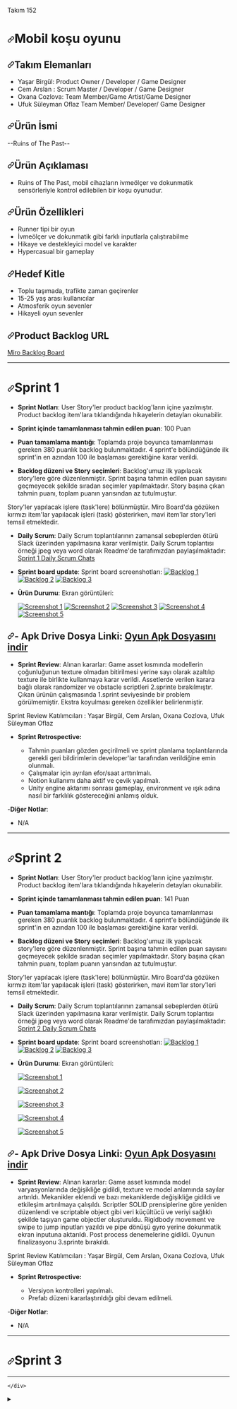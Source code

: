 <p dir="auto">Takım 152</p>
<h1 dir="auto"><a id="user-content-mobil-koşu-oyunu" class="anchor" aria-hidden="true" href="#mobil-koşu-oyunu"><svg class="octicon octicon-link" viewBox="0 0 16 16" version="1.1" width="16" height="16" aria-hidden="true"><path fill-rule="evenodd" d="M7.775 3.275a.75.75 0 001.06 1.06l1.25-1.25a2 2 0 112.83 2.83l-2.5 2.5a2 2 0 01-2.83 0 .75.75 0 00-1.06 1.06 3.5 3.5 0 004.95 0l2.5-2.5a3.5 3.5 0 00-4.95-4.95l-1.25 1.25zm-4.69 9.64a2 2 0 010-2.83l2.5-2.5a2 2 0 012.83 0 .75.75 0 001.06-1.06 3.5 3.5 0 00-4.95 0l-2.5 2.5a3.5 3.5 0 004.95 4.95l1.25-1.25a.75.75 0 00-1.06-1.06l-1.25 1.25a2 2 0 01-2.83 0z"></path></svg></a>Mobil koşu oyunu</h1>
<h2 dir="auto"><a id="user-content-takım-elemanları" class="anchor" aria-hidden="true" href="#takım-elemanları"><svg class="octicon octicon-link" viewBox="0 0 16 16" version="1.1" width="16" height="16" aria-hidden="true"><path fill-rule="evenodd" d="M7.775 3.275a.75.75 0 001.06 1.06l1.25-1.25a2 2 0 112.83 2.83l-2.5 2.5a2 2 0 01-2.83 0 .75.75 0 00-1.06 1.06 3.5 3.5 0 004.95 0l2.5-2.5a3.5 3.5 0 00-4.95-4.95l-1.25 1.25zm-4.69 9.64a2 2 0 010-2.83l2.5-2.5a2 2 0 012.83 0 .75.75 0 001.06-1.06 3.5 3.5 0 00-4.95 0l-2.5 2.5a3.5 3.5 0 004.95 4.95l1.25-1.25a.75.75 0 00-1.06-1.06l-1.25 1.25a2 2 0 01-2.83 0z"></path></svg></a>Takım Elemanları</h2>
<ul dir="auto">
<li>Yaşar Birgül: Product Owner / Developer / Game Designer</li>
<li>Cem Arslan : Scrum Master / Developer / Game Designer</li>
<li>Oxana Cozlova: Team Member/Game Artist/Game Designer</li>
<li>Ufuk Süleyman Oflaz Team Member/ Developer/ Game Designer</li>
</ul>
<h2 dir="auto"><a id="user-content-ürün-i̇smi" class="anchor" aria-hidden="true" href="#ürün-i̇smi"><svg class="octicon octicon-link" viewBox="0 0 16 16" version="1.1" width="16" height="16" aria-hidden="true"><path fill-rule="evenodd" d="M7.775 3.275a.75.75 0 001.06 1.06l1.25-1.25a2 2 0 112.83 2.83l-2.5 2.5a2 2 0 01-2.83 0 .75.75 0 00-1.06 1.06 3.5 3.5 0 004.95 0l2.5-2.5a3.5 3.5 0 00-4.95-4.95l-1.25 1.25zm-4.69 9.64a2 2 0 010-2.83l2.5-2.5a2 2 0 012.83 0 .75.75 0 001.06-1.06 3.5 3.5 0 00-4.95 0l-2.5 2.5a3.5 3.5 0 004.95 4.95l1.25-1.25a.75.75 0 00-1.06-1.06l-1.25 1.25a2 2 0 01-2.83 0z"></path></svg></a>Ürün İsmi</h2>
<p dir="auto">--Ruins of The Past--</p>
<h2 dir="auto"><a id="user-content-ürün-açıklaması" class="anchor" aria-hidden="true" href="#ürün-açıklaması"><svg class="octicon octicon-link" viewBox="0 0 16 16" version="1.1" width="16" height="16" aria-hidden="true"><path fill-rule="evenodd" d="M7.775 3.275a.75.75 0 001.06 1.06l1.25-1.25a2 2 0 112.83 2.83l-2.5 2.5a2 2 0 01-2.83 0 .75.75 0 00-1.06 1.06 3.5 3.5 0 004.95 0l2.5-2.5a3.5 3.5 0 00-4.95-4.95l-1.25 1.25zm-4.69 9.64a2 2 0 010-2.83l2.5-2.5a2 2 0 012.83 0 .75.75 0 001.06-1.06 3.5 3.5 0 00-4.95 0l-2.5 2.5a3.5 3.5 0 004.95 4.95l1.25-1.25a.75.75 0 00-1.06-1.06l-1.25 1.25a2 2 0 01-2.83 0z"></path></svg></a>Ürün Açıklaması</h2>
<ul dir="auto">
<li>Ruins of The Past, mobil cihazların ivmeölçer ve dokunmatik sensörleriyle kontrol edilebilen bir koşu oyunudur.</li>
</ul>
<h2 dir="auto"><a id="user-content-ürün-özellikleri" class="anchor" aria-hidden="true" href="#ürün-özellikleri"><svg class="octicon octicon-link" viewBox="0 0 16 16" version="1.1" width="16" height="16" aria-hidden="true"><path fill-rule="evenodd" d="M7.775 3.275a.75.75 0 001.06 1.06l1.25-1.25a2 2 0 112.83 2.83l-2.5 2.5a2 2 0 01-2.83 0 .75.75 0 00-1.06 1.06 3.5 3.5 0 004.95 0l2.5-2.5a3.5 3.5 0 00-4.95-4.95l-1.25 1.25zm-4.69 9.64a2 2 0 010-2.83l2.5-2.5a2 2 0 012.83 0 .75.75 0 001.06-1.06 3.5 3.5 0 00-4.95 0l-2.5 2.5a3.5 3.5 0 004.95 4.95l1.25-1.25a.75.75 0 00-1.06-1.06l-1.25 1.25a2 2 0 01-2.83 0z"></path></svg></a>Ürün Özellikleri</h2>
<ul dir="auto">
<li>Runner tipi bir oyun</li>
<li>İvmeölçer ve dokunmatik gibi farklı inputlarla çalıştırabilme</li>
<li>Hikaye ve destekleyici model ve karakter</li>
<li>Hypercasual bir gameplay</li>
</ul>
<h2 dir="auto"><a id="user-content-hedef-kitle" class="anchor" aria-hidden="true" href="#hedef-kitle"><svg class="octicon octicon-link" viewBox="0 0 16 16" version="1.1" width="16" height="16" aria-hidden="true"><path fill-rule="evenodd" d="M7.775 3.275a.75.75 0 001.06 1.06l1.25-1.25a2 2 0 112.83 2.83l-2.5 2.5a2 2 0 01-2.83 0 .75.75 0 00-1.06 1.06 3.5 3.5 0 004.95 0l2.5-2.5a3.5 3.5 0 00-4.95-4.95l-1.25 1.25zm-4.69 9.64a2 2 0 010-2.83l2.5-2.5a2 2 0 012.83 0 .75.75 0 001.06-1.06 3.5 3.5 0 00-4.95 0l-2.5 2.5a3.5 3.5 0 004.95 4.95l1.25-1.25a.75.75 0 00-1.06-1.06l-1.25 1.25a2 2 0 01-2.83 0z"></path></svg></a>Hedef Kitle</h2>
<ul dir="auto">
<li>Toplu taşımada, trafikte zaman geçirenler</li>
<li>15-25 yaş arası kullanıcılar</li>
<li>Atmosferik oyun sevenler</li>
<li>Hikayeli oyun sevenler</li>
</ul>
<h2 dir="auto"><a id="user-content-product-backlog-url" class="anchor" aria-hidden="true" href="#product-backlog-url"><svg class="octicon octicon-link" viewBox="0 0 16 16" version="1.1" width="16" height="16" aria-hidden="true"><path fill-rule="evenodd" d="M7.775 3.275a.75.75 0 001.06 1.06l1.25-1.25a2 2 0 112.83 2.83l-2.5 2.5a2 2 0 01-2.83 0 .75.75 0 00-1.06 1.06 3.5 3.5 0 004.95 0l2.5-2.5a3.5 3.5 0 00-4.95-4.95l-1.25 1.25zm-4.69 9.64a2 2 0 010-2.83l2.5-2.5a2 2 0 012.83 0 .75.75 0 001.06-1.06 3.5 3.5 0 00-4.95 0l-2.5 2.5a3.5 3.5 0 004.95 4.95l1.25-1.25a.75.75 0 00-1.06-1.06l-1.25 1.25a2 2 0 01-2.83 0z"></path></svg></a>Product Backlog URL</h2>
<p dir="auto"><a href="https://miro.com/app/board/uXjVO2129PQ=/?share_link_id=11476836603" rel="nofollow">Miro Backlog Board</a></p>
<hr>
<h1 dir="auto"><a id="user-content-sprint-1" class="anchor" aria-hidden="true" href="#sprint-1"><svg class="octicon octicon-link" viewBox="0 0 16 16" version="1.1" width="16" height="16" aria-hidden="true"><path fill-rule="evenodd" d="M7.775 3.275a.75.75 0 001.06 1.06l1.25-1.25a2 2 0 112.83 2.83l-2.5 2.5a2 2 0 01-2.83 0 .75.75 0 00-1.06 1.06 3.5 3.5 0 004.95 0l2.5-2.5a3.5 3.5 0 00-4.95-4.95l-1.25 1.25zm-4.69 9.64a2 2 0 010-2.83l2.5-2.5a2 2 0 012.83 0 .75.75 0 001.06-1.06 3.5 3.5 0 00-4.95 0l-2.5 2.5a3.5 3.5 0 004.95 4.95l1.25-1.25a.75.75 0 00-1.06-1.06l-1.25 1.25a2 2 0 01-2.83 0z"></path></svg></a>Sprint 1</h1>
<ul dir="auto">
<li>
<p dir="auto"><strong>Sprint Notları</strong>: User Story'ler product backlog'ların içine yazılmıştır. Product backlog item'lara tıklandığında hikayelerin detayları okunabilir.</p>
</li>
<li>
<p dir="auto"><strong>Sprint içinde tamamlanması tahmin edilen puan</strong>: 100 Puan</p>
</li>
<li>
<p dir="auto"><strong>Puan tamamlama mantığı</strong>: Toplamda proje boyunca tamamlanması gereken 380 puanlık backlog bulunmaktadır. 4 sprint'e bölündüğünde ilk sprint'in en azından 100 ile başlaması gerektiğine karar verildi.</p>
</li>
<li>
<p dir="auto"><strong>Backlog düzeni ve Story seçimleri</strong>: Backlog'umuz ilk yapılacak story'lere göre düzenlenmiştir. Sprint başına tahmin edilen puan sayısını geçmeyecek şekilde sıradan seçimler yapılmaktadır. Story başına çıkan tahmin puanı, toplam puanın yarısından az tutulmuştur.</p>
</li>
</ul>
<p dir="auto">Story'ler yapılacak işlere (task'lere) bölünmüştür. Miro Board'da gözüken kırmızı item'lar yapılacak işleri (task) gösterirken, mavi item'lar story'leri temsil etmektedir.</p>
<ul dir="auto">
<li>
<p dir="auto"><strong>Daily Scrum</strong>: Daily Scrum toplantılarının zamansal sebeplerden ötürü Slack üzerinden yapılmasına karar verilmiştir. Daily Scrum toplantısı örneği jpeg veya word olarak Readme'de tarafımızdan paylaşılmaktadır: <a href="https://github.com/YasarBirgul/Akademi_Bootcamp_Grup_152/files/8653379/sprint.docx">Sprint 1 Daily Scrum Chats</a></p>
</li>
<li>
<p dir="auto"><strong>Sprint board update</strong>: Sprint board screenshotları:
<a target="_blank" rel="noopener noreferrer" href="https://user-images.githubusercontent.com/97702355/167456816-bc5c015f-18ff-454a-9104-0b91feaeef62.png"><img src="https://user-images.githubusercontent.com/97702355/167456816-bc5c015f-18ff-454a-9104-0b91feaeef62.png" alt="Backlog 1" style="max-width: 100%;"></a>
<a target="_blank" rel="noopener noreferrer" href="https://user-images.githubusercontent.com/97702355/167456998-9bee0331-5609-461a-a52d-e62523c7751e.png"><img src="https://user-images.githubusercontent.com/97702355/167456998-9bee0331-5609-461a-a52d-e62523c7751e.png" alt="Backlog 2" style="max-width: 100%;"></a>
<a target="_blank" rel="noopener noreferrer" href="https://user-images.githubusercontent.com/97702355/167455362-eaf32a74-c0df-48be-b495-74cb79f8bccf.png"><img src="https://user-images.githubusercontent.com/97702355/167455362-eaf32a74-c0df-48be-b495-74cb79f8bccf.png" alt="Backlog 3" style="max-width: 100%;"></a></p>
</li>
<li>
<p dir="auto"><strong>Ürün Durumu</strong>: Ekran görüntüleri:</p>
<p dir="auto"><a target="_blank" rel="noopener noreferrer" href="https://user-images.githubusercontent.com/97702355/167274646-a84b31ef-682a-46df-9c45-9e90bec323e5.png"><img src="https://user-images.githubusercontent.com/97702355/167274646-a84b31ef-682a-46df-9c45-9e90bec323e5.png" alt="Screenshot 1" style="max-width: 100%;"></a>
<a target="_blank" rel="noopener noreferrer" href="https://user-images.githubusercontent.com/97702355/167274660-6c6210cb-db45-439c-a31b-84c45bf51ce6.png"><img src="https://user-images.githubusercontent.com/97702355/167274660-6c6210cb-db45-439c-a31b-84c45bf51ce6.png" alt="Screenshot 2" style="max-width: 100%;"></a>
<a target="_blank" rel="noopener noreferrer" href="https://user-images.githubusercontent.com/97702355/167274673-812498a1-831b-432d-875d-d3520c9b0210.png"><img src="https://user-images.githubusercontent.com/97702355/167274673-812498a1-831b-432d-875d-d3520c9b0210.png" alt="Screenshot 3" style="max-width: 100%;"></a>
<a target="_blank" rel="noopener noreferrer" href="https://user-images.githubusercontent.com/97702355/167274679-c978bb3e-ef84-4bd9-97c0-3f05b60eea4d.png"><img src="https://user-images.githubusercontent.com/97702355/167274679-c978bb3e-ef84-4bd9-97c0-3f05b60eea4d.png" alt="Screenshot 4" style="max-width: 100%;"></a>
<a target="_blank" rel="noopener noreferrer" href="https://user-images.githubusercontent.com/97702355/167274685-3ddbcfc4-2a2e-4a49-8200-c8650f467b39.png"><img src="https://user-images.githubusercontent.com/97702355/167274685-3ddbcfc4-2a2e-4a49-8200-c8650f467b39.png" alt="Screenshot 5" style="max-width: 100%;"></a></p>
</li>
</ul>
<h2 dir="auto"><a id="user-content---apk-drive-dosya-linki-oyun-apk-dosyasını-indir" class="anchor" aria-hidden="true" href="#--apk-drive-dosya-linki-oyun-apk-dosyasını-indir"><svg class="octicon octicon-link" viewBox="0 0 16 16" version="1.1" width="16" height="16" aria-hidden="true"><path fill-rule="evenodd" d="M7.775 3.275a.75.75 0 001.06 1.06l1.25-1.25a2 2 0 112.83 2.83l-2.5 2.5a2 2 0 01-2.83 0 .75.75 0 00-1.06 1.06 3.5 3.5 0 004.95 0l2.5-2.5a3.5 3.5 0 00-4.95-4.95l-1.25 1.25zm-4.69 9.64a2 2 0 010-2.83l2.5-2.5a2 2 0 012.83 0 .75.75 0 001.06-1.06 3.5 3.5 0 00-4.95 0l-2.5 2.5a3.5 3.5 0 004.95 4.95l1.25-1.25a.75.75 0 00-1.06-1.06l-1.25 1.25a2 2 0 01-2.83 0z"></path></svg></a>- <strong>Apk Drive Dosya Linki</strong>: <a href="https://drive.google.com/drive/folders/1GyMYg0k4ZAoBm8BjbPDKHt1lZSrYtFW-?usp=sharing" rel="nofollow">Oyun Apk Dosyasını indir</a></h2>
<ul dir="auto">
<li><strong>Sprint Review</strong>:
Alınan kararlar: Game asset kısmında modellerin çoğunluğunun texture olmadan bitirilmesi yerine sayı olarak azaltılıp texture ile birlikte kullanmaya karar verildi. Assetlerde verilen karara bağlı olarak randomizer ve obstacle scriptleri 2.sprinte bırakılmıştır. Çıkan ürünün çalışmasında 1.sprint seviyesinde bir problem görülmemiştir. Ekstra koyulması gereken özellikler belirlenmiştir.</li>
</ul>
<p dir="auto">Sprint Review Katılımcıları : Yaşar Birgül, Cem Arslan, Oxana Cozlova, Ufuk Süleyman Oflaz</p>
<ul dir="auto">
<li>
<p dir="auto"><strong>Sprint Retrospective:</strong></p>
<ul dir="auto">
<li>Tahmin puanları gözden geçirilmeli ve sprint planlama toplantılarında gerekli geri bildirimlerin developer'lar tarafından verildiğine emin olunmalı.</li>
<li>Çalışmalar için ayrılan efor/saat arttırılmalı.</li>
<li>Notion kullanımı daha aktif ve çevik yapılmalı.</li>
<li>Unity engine aktarımı sonrası gameplay, environment ve ışık adına nasıl bir farklılık göstereceğini anlamış olduk.</li>
</ul>
</li>
</ul>
<p dir="auto">-<strong>Diğer Notlar</strong>:</p>
<ul dir="auto">
<li>N/A</li>
</ul>
<hr>
<h1 dir="auto"><a id="user-content-sprint-2" class="anchor" aria-hidden="true" href="#sprint-2"><svg class="octicon octicon-link" viewBox="0 0 16 16" version="1.1" width="16" height="16" aria-hidden="true"><path fill-rule="evenodd" d="M7.775 3.275a.75.75 0 001.06 1.06l1.25-1.25a2 2 0 112.83 2.83l-2.5 2.5a2 2 0 01-2.83 0 .75.75 0 00-1.06 1.06 3.5 3.5 0 004.95 0l2.5-2.5a3.5 3.5 0 00-4.95-4.95l-1.25 1.25zm-4.69 9.64a2 2 0 010-2.83l2.5-2.5a2 2 0 012.83 0 .75.75 0 001.06-1.06 3.5 3.5 0 00-4.95 0l-2.5 2.5a3.5 3.5 0 004.95 4.95l1.25-1.25a.75.75 0 00-1.06-1.06l-1.25 1.25a2 2 0 01-2.83 0z"></path></svg></a>Sprint 2</h1>
<ul dir="auto">
<li>
<p dir="auto"><strong>Sprint Notları</strong>: User Story'ler product backlog'ların içine yazılmıştır. Product backlog item'lara tıklandığında hikayelerin detayları okunabilir.</p>
</li>
<li>
<p dir="auto"><strong>Sprint içinde tamamlanması tahmin edilen puan</strong>: 141 Puan</p>
</li>
<li>
<p dir="auto"><strong>Puan tamamlama mantığı</strong>: Toplamda proje boyunca tamamlanması gereken 380 puanlık backlog bulunmaktadır. 4 sprint'e bölündüğünde ilk sprint'in en azından 100 ile başlaması gerektiğine karar verildi.</p>
</li>
<li>
<p dir="auto"><strong>Backlog düzeni ve Story seçimleri</strong>: Backlog'umuz ilk yapılacak story'lere göre düzenlenmiştir. Sprint başına tahmin edilen puan sayısını geçmeyecek şekilde sıradan seçimler yapılmaktadır. Story başına çıkan tahmin puanı, toplam puanın yarısından az tutulmuştur.</p>
</li>
</ul>
<p dir="auto">Story'ler yapılacak işlere (task'lere) bölünmüştür. Miro Board'da gözüken kırmızı item'lar yapılacak işleri (task) gösterirken, mavi item'lar story'leri temsil etmektedir.</p>
<ul dir="auto">
<li>
<p dir="auto"><strong>Daily Scrum</strong>: Daily Scrum toplantılarının zamansal sebeplerden ötürü Slack üzerinden yapılmasına karar verilmiştir. Daily Scrum toplantısı örneği jpeg veya word olarak Readme'de tarafımızdan paylaşılmaktadır: <a href="https://github.com/YasarBirgul/Akademi_Bootcamp_Grup_152/files/8757123/Sprint_2_0.docx">Sprint 2 Daily Scrum Chats</a></p>
</li>
<li>
<p dir="auto"><strong>Sprint board update</strong>: Sprint board screenshotları:
<a target="_blank" rel="noopener noreferrer" href="https://user-images.githubusercontent.com/97702355/169875202-65fa5d6d-ded0-4dd1-883a-f07257f9e944.png"><img src="https://user-images.githubusercontent.com/97702355/169875202-65fa5d6d-ded0-4dd1-883a-f07257f9e944.png" alt="Backlog 1" style="max-width: 100%;"></a>
<a target="_blank" rel="noopener noreferrer" href="https://user-images.githubusercontent.com/97702355/169875266-b023820f-9574-44c3-bc89-8572db7c0d90.png"><img src="https://user-images.githubusercontent.com/97702355/169875266-b023820f-9574-44c3-bc89-8572db7c0d90.png" alt="Backlog 2" style="max-width: 100%;"></a>
<a target="_blank" rel="noopener noreferrer" href="https://user-images.githubusercontent.com/97702355/169875332-e75362a2-7d4a-4d87-abb9-a2db673d698b.png"><img src="https://user-images.githubusercontent.com/97702355/169875332-e75362a2-7d4a-4d87-abb9-a2db673d698b.png" alt="Backlog 3" style="max-width: 100%;"></a></p>
</li>
<li>
<p dir="auto"><strong>Ürün Durumu</strong>: Ekran görüntüleri:</p>
<p dir="auto"><a target="_blank" rel="noopener noreferrer" href="https://user-images.githubusercontent.com/97702355/167274646-a84b31ef-682a-46df-9c45-9e90bec323e5.png"><img src="https://user-images.githubusercontent.com/97702355/167274646-a84b31ef-682a-46df-9c45-9e90bec323e5.png" alt="Screenshot 1" style="max-width: 100%;"></a></p>
<p dir="auto"><a target="_blank" rel="noopener noreferrer" href="https://user-images.githubusercontent.com/97702355/169877921-024ee2df-5215-4a7b-823e-bcd072a26c94.png"><img src="https://user-images.githubusercontent.com/97702355/169877921-024ee2df-5215-4a7b-823e-bcd072a26c94.png" alt="Screenshot 2" style="max-width: 100%;"></a></p>
<p dir="auto"><a target="_blank" rel="noopener noreferrer" href="https://user-images.githubusercontent.com/97702355/169877985-ffc2cabf-0943-4cc4-ada0-ec4194d04c8e.png"><img src="https://user-images.githubusercontent.com/97702355/169877985-ffc2cabf-0943-4cc4-ada0-ec4194d04c8e.png" alt="Screenshot 3" style="max-width: 100%;"></a></p>
<p dir="auto"><a target="_blank" rel="noopener noreferrer" href="https://user-images.githubusercontent.com/97702355/169878032-355f8c4f-ff77-4d62-8f38-9000b612b6d7.png"><img src="https://user-images.githubusercontent.com/97702355/169878032-355f8c4f-ff77-4d62-8f38-9000b612b6d7.png" alt="Screenshot 4" style="max-width: 100%;"></a></p>
<p dir="auto"><a target="_blank" rel="noopener noreferrer" href="https://user-images.githubusercontent.com/97702355/169878472-f9ef3f81-4cec-42c1-bdcd-1c60276db236.png"><img src="https://user-images.githubusercontent.com/97702355/169878472-f9ef3f81-4cec-42c1-bdcd-1c60276db236.png" alt="Screenshot 5" style="max-width: 100%;"></a></p>
</li>
</ul>
<h2 dir="auto"><a id="user-content---apk-drive-dosya-linki-oyun-apk-dosyasını-indir-1" class="anchor" aria-hidden="true" href="#--apk-drive-dosya-linki-oyun-apk-dosyasını-indir-1"><svg class="octicon octicon-link" viewBox="0 0 16 16" version="1.1" width="16" height="16" aria-hidden="true"><path fill-rule="evenodd" d="M7.775 3.275a.75.75 0 001.06 1.06l1.25-1.25a2 2 0 112.83 2.83l-2.5 2.5a2 2 0 01-2.83 0 .75.75 0 00-1.06 1.06 3.5 3.5 0 004.95 0l2.5-2.5a3.5 3.5 0 00-4.95-4.95l-1.25 1.25zm-4.69 9.64a2 2 0 010-2.83l2.5-2.5a2 2 0 012.83 0 .75.75 0 001.06-1.06 3.5 3.5 0 00-4.95 0l-2.5 2.5a3.5 3.5 0 004.95 4.95l1.25-1.25a.75.75 0 00-1.06-1.06l-1.25 1.25a2 2 0 01-2.83 0z"></path></svg></a>- <strong>Apk Drive Dosya Linki</strong>: <a href="https://drive.google.com/drive/folders/1Xcy-4H6c_STsZ24MfLi4SGDsk46NO0LB?usp=sharing" rel="nofollow">Oyun Apk Dosyasını indir</a></h2>
<ul dir="auto">
<li><strong>Sprint Review</strong>:
Alınan kararlar: Game asset kısmında model varyasyonlarında değişikliğe gidildi, texture ve model anlamında sayılar artırıldı. Mekanikler eklendi ve bazı mekaniklerde değişikliğe gidildi ve etkileşim artırılmaya çalışıldı. Scriptler SOLID prensiplerine göre yeniden düzenlendi ve scriptable object gibi veri küçültücü ve veriyi sağlıklı şekilde taşıyan game objectler oluşturuldu. Rigidbody movement ve swipe to jump inputları yazıldı ve pipe dönüşü gyro yerine dokunmatik ekran inputuna aktarıldı. Post process denemelerine gidildi. Oyunun finalizasyonu 3.sprinte bırakıldı.</li>
</ul>
<p dir="auto">Sprint Review Katılımcıları : Yaşar Birgül, Cem Arslan, Oxana Cozlova, Ufuk Süleyman Oflaz</p>
<ul dir="auto">
<li>
<p dir="auto"><strong>Sprint Retrospective:</strong></p>
<ul dir="auto">
<li>Versiyon kontrolleri yapılmalı.</li>
<li>Prefab düzeni kararlaştırıldığı gibi devam edilmeli.</li>
</ul>
</li>
</ul>
<p dir="auto">-<strong>Diğer Notlar</strong>:</p>
<ul dir="auto">
<li>N/A</li>
</ul>
<hr>
<h1 dir="auto"><a id="user-content-sprint-3" class="anchor" aria-hidden="true" href="#sprint-3"><svg class="octicon octicon-link" viewBox="0 0 16 16" version="1.1" width="16" height="16" aria-hidden="true"><path fill-rule="evenodd" d="M7.775 3.275a.75.75 0 001.06 1.06l1.25-1.25a2 2 0 112.83 2.83l-2.5 2.5a2 2 0 01-2.83 0 .75.75 0 00-1.06 1.06 3.5 3.5 0 004.95 0l2.5-2.5a3.5 3.5 0 00-4.95-4.95l-1.25 1.25zm-4.69 9.64a2 2 0 010-2.83l2.5-2.5a2 2 0 012.83 0 .75.75 0 001.06-1.06 3.5 3.5 0 00-4.95 0l-2.5 2.5a3.5 3.5 0 004.95 4.95l1.25-1.25a.75.75 0 00-1.06-1.06l-1.25 1.25a2 2 0 01-2.83 0z"></path></svg></a>Sprint 3</h1>
<hr>
</article>
  </div>

    </div>

  </readme-toc>

  

  <details class="details-reset details-overlay details-overlay-dark" id="jumpto-line-details-dialog">
    <summary data-hotkey="l" aria-label="Jump to line"></summary>
    <details-dialog class="Box Box--overlay d-flex flex-column anim-fade-in fast linejump" aria-label="Jump to line">
      <!-- '"` --><!-- </textarea></xmp> --></option></form><form class="js-jump-to-line-form Box-body d-flex" data-turbo="false" action="" accept-charset="UTF-8" method="get">
        <input class="form-control flex-auto mr-3 linejump-input js-jump-to-line-field" type="text" placeholder="Jump to line&hellip;" aria-label="Jump to line" autofocus>
        <button data-close-dialog="" type="submit" data-view-component="true" class="btn">  Go
  
</button>
</form>    

 
